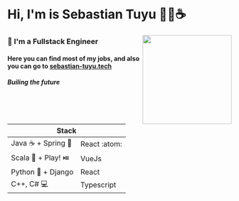 <h1> Hi, I'm is Sebastian Tuyu 👨‍💻☕ </h1>

<img align="right" src="https://keelyhill.github.io/BitcoinCoaster/bitcoin.gif" height="200">
<h3> 📌 I'm a Fullstack Engineer</h3>
<div>
<h4>Here you can find most of my jobs, and also you can go to
<a href="https://sebastian-tuyu.tech" target="_blank"> sebastian-tuyu.tech </a>  </h4>
  <h5> <i>Builing the future</i> </h5>
</div>



<table>
<thead>
  <tr>
    <th colspan="2">Stack</th>
  </tr>
</thead>
<tbody>
  <tr>
    <td>Java ☕ + Spring 🥬  </td>
    <td>React :atom: </td>
  </tr>
  <tr>
    <td>Scala 🚩 + Play! ⏯️ </td>
    <td>VueJs </td>
  </tr>
  <tr>
    <td>Python 🐍 + Django</td>
    <td>React</td>
  </tr>
  <tr>
    <td>C++, C# 💻</td>
    <td>Typescript</td>
  </tr>
</tbody>
</table>


